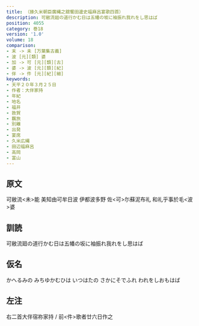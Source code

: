 ```yaml
---
title: （掾久米朝臣廣縄之舘饗田邊史福麻呂宴歌四首）
description: 可敝流廻の道行かむ日は五幡の坂に袖振れ我れをし思はば
position: 4055
category: 巻18
version: '1.0'
volume: 18
comparison:
- 末 -> 未 [万葉集古義]
- 波 [元][類] 婆
- 加 -> 可 [元][類][古]
- 婆 -> 波 [元][類][紀]
- 伴 -> 件 [元][紀][細]
keywords:
- 天平２０年３月２５日
- 作者：大伴家持
- 年紀
- 地名
- 福井
- 敦賀
- 羈旅
- 別離
- 出発
- 宴席
- 久米広縄
- 田辺福麻呂
- 高岡
- 富山
---
```


## 原文

可敝流<未>能 美知由可牟日波 伊都波多野 佐<可>尓蘇泥布礼 和礼乎事於毛<波>婆

## 訓読

可敝流廻の道行かむ日は五幡の坂に袖振れ我れをし思はば

## 仮名

かへるみの みちゆかむひは いつはたの さかにそでふれ われをしおもはば

## 左注

右二首大伴宿祢家持 / 前<件>歌者廿六日作之
